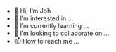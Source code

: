 - 👋 Hi, I’m Joh
- 👀 I’m interested in ...
- 🌱 I’m currently learning ...
- 💞️ I’m looking to collaborate on ...
- 📫 How to reach me ...


